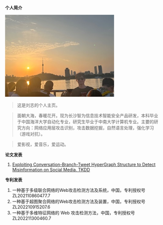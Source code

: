 **个人简介**

![刘志](me.jpg "me")

> 这是刘志的个人主页。

> 面朝大海，春暖花开。现为长沙智为信息技术智能安全产品研发，本科毕业于中国海洋大学自动化专业，研究生毕业于中南大学计算机专业。主要的研究方向：网络应用层攻击识别，攻击数据挖掘，自然语言处理，强化学习（游戏对抗）。

> 爱影视，爱音乐，爱运动。

**论文发表** <!-- {docsify-ignore} -->
1. [Exploiting Conversation-Branch-Tweet HyperGraph Structure to Detect Misinformation on Social Media. TKDD](https://dl.acm.org/doi/10.1145/3610297)



**专利发表** <!-- {docsify-ignore} -->
1. 一种基于多级联合网络的Web攻击检测方法及系统，中国，专利授权号 ZL202110860477.7
2. 一种基于超图聚合网络的Web攻击检测方法及装置，中国，专利授权号 ZL202210915207.6
3. 一种基于多维特征网络的 Web 攻击检测方法，中国，专利授权号 ZL202211300460.7

